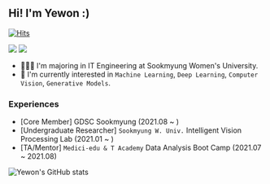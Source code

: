 ## Hi! I'm Yewon :)

[![Hits](https://hits.seeyoufarm.com/api/count/incr/badge.svg?url=https%3A%2F%2Fgithub.com%2Fdolylupec)](https://hits.seeyoufarm.com)

<p>
  <a href="mailto:dolylupec@gmail.com" target="_blank"><img src="https://img.shields.io/badge/dolylupec@gmail.com-EA4335?style=flat-square&logo=Gmail&logoColor=white"/></a>
  <a href="https://www.linkedin.com/in/yewon-kang-012934209/" target="_blank"><img src="https://img.shields.io/badge/YewonKang-0A66C2?style=flat-square&logo=Linkedin&logoColor=white"/></a>
</p>

<p>
  
- 👩🏻‍🎓 I'm majoring in IT Engineering at Sookmyung Women's University.
- 🌱 I'm currently interested in `Machine Learning`, `Deep Learning`, `Computer Vision`, `Generative Models`.
</p>

### Experiences
- [Core Member] GDSC Sookmyung (2021.08 ~ )
- [Undergraduate Researcher] `Sookmyung W. Univ.` Intelligent Vision Processing Lab (2021.01 ~ )
- [TA/Mentor] `Medici-edu & T Academy` Data Analysis Boot Camp (2021.07 ~ 2021.08)



![Yewon's GitHub stats](https://github-readme-stats.vercel.app/api?username=dolylupec&show_icons=true&theme=material-palenight)
